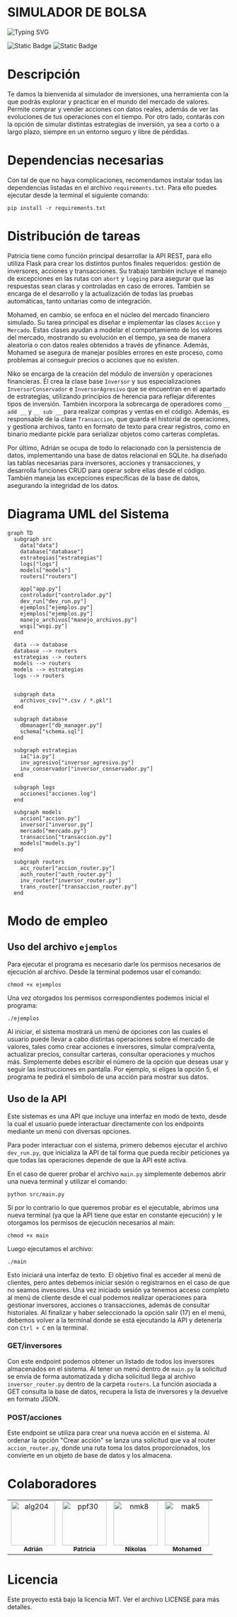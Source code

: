 # SIMULADOR DE BOLSA

![Typing SVG](https://readme-typing-svg.demolab.com?font=Fira+Code&size=24&duration=4000&pause=1000&center=true&vCenter=true&multiline=true&repeat=false&width=800&height=100&lines=Invierte,+Aprende,+Gana;Simula+tu+Éxito+en+la+Bolsa)



![Static Badge](https://img.shields.io/badge/Version-v1.0.0-green)
![Static Badge](https://img.shields.io/badge/Colaboradores-4-pink)


# Descripción
Te damos la bienvenida al simulador de inversiones, una herramienta con la que podrás explorar y practicar en el mundo del mercado de valores. Permite comprar y vender acciones con datos reales, además de ver las evoluciones de tus operaciones con el tiempo. Por otro lado, contarás con la opción de simular distintas estrategias de inversión, ya sea a corto o a largo plazo, siempre en un entorno seguro y libre de pérdidas.

# Dependencias necesarias
Con tal de que no haya complicaciones, recomendamos instalar todas las dependencias listadas en el archivo `requirements.txt`. Para ello puedes ejecutar desde la terminal el siguiente comando:

`pip install -r requirements.txt`

# Distribución de tareas
Patricia tiene como función principal desarrollar la API REST, para ello utiliza Flask para crear los distintos puntos finales requeridos: gestión de inversores, acciones y transacciones. Su trabajo también incluye el manejo de excepciones en las rutas con `abort` y `logging` para asegurar que las respuestas sean claras y controladas en caso de errores. También se encarga de el desarrollo y la actualización de todas las pruebas automáticas, tanto unitarias como de integración.

Mohamed, en cambio, se enfoca en el núcleo del mercado financiero simulado. Su tarea principal es diseñar e implementar las clases `Accion` y `Mercado`. Estas clases ayudan a modelar el comportamiento de los valores del mercado, mostrando su evolución en el tiempo, ya sea de manera aleatoria o con datos reales obtenidos a través de yfinance. Además, Mohamed se asegura de manejar posibles errores en este proceso, como problemas al conseguir precios o acciones que no existen. 

Niko se encarga de la creación del módulo de inversión y operaciones financieras. Él crea la clase base `Inversor` y sus especializaciones `InversorConservador` e `InversorAgresivo` que se encuentran en el apartado de estrategias, utilizando principios de herencia para reflejar diferentes tipos de inversión. También incorpora la sobrecarga de operadores como `__ add __` y `__ sub __` para realizar compras y ventas en el código. Además, es responsable de la clase `Transaccion`, que guarda el historial de operaciones, y gestiona archivos, tanto en formato de texto para crear registros, como en binario mediante pickle para serializar objetos como carteras completas.

Por último, Adrián se ocupa de todo lo relacionado con la persistencia de datos, implementando una base de datos relacional en SQLite. ha diseñado las tablas necesarias para inversores, acciones y transacciones, y desarrolla funciones CRUD para operar sobre ellas desde el código. También maneja las excepciones específicas de la base de datos, asegurando la integridad de los datos.


# Diagrama UML del Sistema

```mermaid
graph TD
  subgraph src
    data["data"]
    database["database"]
    estrategias["estrategias"]
    logs["logs"]
    models["models"]
    routers["routers"]

    app["app.py"]
    controlador["controlador.py"]
    dev_run["dev_run.py"]
    ejemplos["ejemplos.py"]
    ejemplos["ejemplos.py"]
    manejo_archivos["manejo_archivos.py"]
    wsgi["wsgi.py"]
  end

  data --> database
  database --> routers
  estrategias --> routers
  models --> routers
  models --> estrategias
  logs --> routers


  subgraph data
    archivos_csv["*.csv / *.pkl"]
  end

  subgraph database
    dbmanager["db_manager.py"]
    schema["schema.sql"]
  end

  subgraph estrategias
    ia["ia.py"]
    inv_agresivo["inversor_agresivo.py"]
    inv_conservador["inversor_conservador.py"]
  end

  subgraph logs
    acciones["acciones.log"]
  end

  subgraph models
    accion["accion.py"]
    inversor["inversor.py"]
    mercado["mercado.py"]
    transaccion["transaccion.py"]
    models["models.py"]
  end

  subgraph routers
    acc_router["accion_router.py"]
    auth_router["auth_router.py"]
    inv_router["inversor_router.py"]
    trans_router["transaccion_router.py"]
  end

```
# Modo de empleo
## Uso del archivo `ejemplos`
Para ejecutar el programa es necesario darle los permisos necesarios de ejecución al archivo. Desde la terminal podemos usar el comando:

`chmod +x ejemplos`

Una vez otorgados los permisos correspondientes podemos inicial el programa:

`./ejemplos`

Al iniciar, el sistema mostrará un menú de opciones con las cuales el usuario puede llevar a cabo distintas operaciones sobre el mercado de valores, tales como crear acciones e inversores, simular compra/venta, actualizar precios, consultar carteras, consultar operaciones y muchos más.
Simplemente debes escribir el número de la opción que deseas usar y seguir las instrucciones en pantalla. Por ejemplo, si eliges la opción 5, el programa te pedirá el símbolo de una acción para mostrar sus datos. 

## Uso de la API
Este sistemas es una API que incluye una interfaz en modo de texto, desde la cual el usuario puede interactuar directamente con los endpoints mediante un menú con diversas opciones. 

Para poder interactuar con el sistema, primero debemos ejecutar el archivo `dev_run.py`, que inicializa la API de tal forma que pueda recibir peticiones ya que todas las operaciones depende de que la API esté activa.

En el caso de querer probar el archivo `main.py` simplemente debemos abrir una nueva terminal y  utilizar el comando:

`python src/main.py`

Si por lo contrario lo que queremos probar es el ejecutable, abrimos una nueva terminal (ya que la API tiene que estar en constante ejecución) y le otorgamos los permisos de ejecución necesarios al main:

`chmod +x main`

Luego ejecutamos el archivo:

`./main`

Esto iniciará una interfaz de texto. El objetivo final es acceder al menú de clientes, pero antes debemos iniciar sesión o registrarnos en el caso de que no seamos invesores.
Una vez iniciado sesión ya tenemos acceso completo al menú de cliente desde el cual podemos realizar operaciones para gestionar inversores, acciones o transacciones, además de consultar historiales. 
Al finalizar y haber seleccionado la opción salir (17) en el menú, debemos volver a la terminal donde se está ejecutando la API y detenerla con `Ctrl + C` en la terminal.

### GET/inversores
Con este endpoint podemos obtener un listado de todos los inversores almacenados en el sistema.
Al tener un menú dentro de `main.py` la solicitud se envía de forma automatizada y dicha solicitud llega al archivo `inversor_router.py` dentro de la carpeta `routers`. La función asociada a GET consulta la base de datos, recupera la lista de inversores y la devuelve en formato JSON.

### POST/acciones
Este endpoint se utiliza para crear una nueva acción en el sistema. Al ordenar la opción "Crear acción" se lanza una solicitud que va al router `accion_router.py`, donde una ruta toma los datos proporcionados, los convierte en un objeto de base de datos y los almacena.

# Colaboradores

<!-- readme: collaborators -start -->
<table>
<tr>
    <td align="center">
        <a href="https://github.com/alg204">
            <img src="https://avatars.githubusercontent.com/u/198967558?v=4" width="100;" alt="alg204"/>
            <br />
            <sub><b>Adrián</b></sub>
        </a>
    </td>
    <td align="center">
        <a href="https://github.com/ppf30">
            <img src="https://avatars.githubusercontent.com/u/198932016?v=4" width="100;" alt="ppf30"/>
            <br />
            <sub><b>Patricia</b></sub>
        </a>
    </td>
    <td align="center">
        <a href="https://github.com/NikolasKaplan1">
            <img src="https://avatars.githubusercontent.com/u/199594735?v=4" width="100;" alt="nmk8"/>
            <br />
            <sub><b>Nikolas</b></sub>
        </a>
    </td>
    <td align="center">
        <a href="https://github.com/Mohamed-Arahouani">
            <img src="https://avatars.githubusercontent.com/u/199315152?v=4" width="100;" alt="mak5"/>
            <br />
            <sub><b>Mohamed</b></sub>
        </a>
    </td></tr>
</table>


# Licencia

Este proyecto está bajo la licencia MIT. Ver el archivo LICENSE para más detalles.
